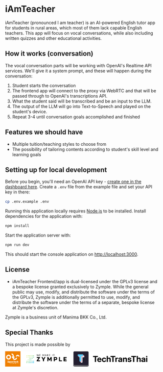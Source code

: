 # iAmTeacher

iAmTeacher (pronounced I am teacher) is an AI-powered English tutor app for students in rural areas, which most of them lack capable English teachers. This app will focus on vocal conversations, while also including written quizzes and other educational activities.

## How it works (conversation)
The vocal conversation parts will be working with OpenAI's Realtime API services. We'll give it a system prompt, and these will happen during the conversation:

1. Student starts the conversation
2. The frontend app will connect to the proxy via WebRTC and that will be passed through to OpenAI's transcriptions API.
3. What the student said will be transcribed and be an input to the LLM.
4. The output of the LLM will go into Text-to-Speech and played on the student's device.
5. Repeat 3-4 until conversation goals accomplished and finished

## Features we should have

- Multiple tuition/teaching styles to choose from
- The possibility of tailoring contents according to student's skill level and learning goals

## Setting up for local development

Before you begin, you'll need an OpenAI API key - [create one in the dashboard here](https://platform.openai.com/settings/api-keys). Create a `.env` file from the example file and set your API key in there:

```bash
cp .env.example .env
```

Running this application locally requires [Node.js](https://nodejs.org/) to be installed. Install dependencies for the application with:

```bash
npm install
```

Start the application server with:

```bash
npm run dev
```

This should start the console application on [http://localhost:3000](http://localhost:3000).


## License

- iAmTeacher Frontend/app is dual-licensed under the GPLv3 license and a bespoke license granted exclusively to Zymple. While the general public may use, modify, and distribute the software under the terms of the GPLv3, Zymple is additionally permitted to use, modify, and distribute the software under the terms of a separate, bespoke license at Zymple's discretion.

Zymple is a business unit of Manima BKK Co., Ltd.

## Special Thanks

This project is made possible by

<img src="assets/ots.png" alt="opentech" height="50"/>
<img src="assets/zymple.png" alt="Zymple" height="50"/>
<img src="assets/ttt-org.svg" alt="ttt-org" height="50"/>
